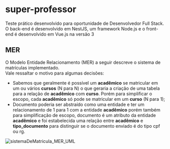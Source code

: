 # super-professor
Teste prático desenvolvido para oportunidade de Desenvolvedor Full Stack. O back-end é desenvolvido em NestJS, um framework Node.js e o front-end é desenvolvido em Vue.js na versão 3

## MER
O Modelo Entidade Relacionamento (MER) a seguir descreve o sistema de matrículas implementado.
<br>
Vale ressaltar o motivo para algumas decisões:
- Sabemos que geralmente é possível um **acadêmico** se matricular em um ou vários **cursos** (N para N) o que geraria a criação de uma tabela para a relação de **acadêmico** com **curso**. Porém para simplificar o escopo, cada **acadêmico** só pode se matricular em um **curso** (N para 1);
- Documento poderia ser abstraído como uma entidade e ter um relacionamento de 1 para 1 com a entidade **acadêmico** porém também para simplificação de escopo, documento é um atributo da entidade **acadêmico** e foi estabelecida uma relação entre **acadêmico** e **tipo_documento** para distinguir se o documento enviado é do tipo cpf ou rg.

![sistemaDeMatricula_MER_UML](https://github.com/matheush-a/super-professor/assets/33291961/1cc0d149-058c-45e6-8184-cac6b7c279b6)
